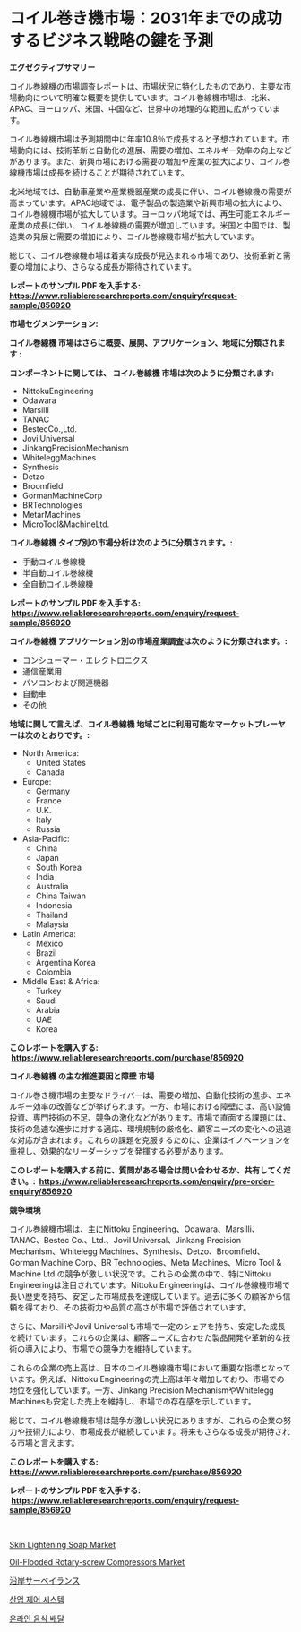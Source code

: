 <p><h1>コイル巻き機市場：2031年までの成功するビジネス戦略の鍵を予測</h1></p><p><strong>エグゼクティブサマリー</strong></p>
<p><p>コイル巻線機の市場調査レポートは、市場状況に特化したものであり、主要な市場動向について明確な概要を提供しています。コイル巻線機市場は、北米、APAC、ヨーロッパ、米国、中国など、世界中の地理的な範囲に広がっています。</p><p>コイル巻線機市場は予測期間中に年率10.8％で成長すると予想されています。市場動向には、技術革新と自動化の進展、需要の増加、エネルギー効率の向上などがあります。また、新興市場における需要の増加や産業の拡大により、コイル巻線機市場は成長を続けることが期待されています。</p><p>北米地域では、自動車産業や産業機器産業の成長に伴い、コイル巻線機の需要が高まっています。APAC地域では、電子製品の製造業や新興市場の拡大により、コイル巻線機市場が拡大しています。ヨーロッパ地域では、再生可能エネルギー産業の成長に伴い、コイル巻線機の需要が増加しています。米国と中国では、製造業の発展と需要の増加により、コイル巻線機市場が拡大しています。</p><p>総じて、コイル巻線機市場は着実な成長が見込まれる市場であり、技術革新と需要の増加により、さらなる成長が期待されています。</p></p>
<p><strong>レポートのサンプル PDF を入手する: <a href="https://www.reliableresearchreports.com/enquiry/request-sample/856920">https://www.reliableresearchreports.com/enquiry/request-sample/856920</a></strong></p>
<p><strong>市場セグメンテーション:</strong></p>
<p><strong> コイル巻線機 市場はさらに概要、展開、アプリケーション、地域に分類されます :</strong></p>
<p><strong>コンポーネントに関しては、 コイル巻線機 市場は次のように分類されます: &nbsp;</strong></p>
<p><ul><li>NittokuEngineering</li><li>Odawara</li><li>Marsilli</li><li>TANAC</li><li>BestecCo.,Ltd.</li><li>JovilUniversal</li><li>JinkangPrecisionMechanism</li><li>WhiteleggMachines</li><li>Synthesis</li><li>Detzo</li><li>Broomfield</li><li>GormanMachineCorp</li><li>BRTechnologies</li><li>MetarMachines</li><li>MicroTool&MachineLtd.</li></ul></p>
<p><strong> コイル巻線機 タイプ別の市場分析は次のように分類されます。:</strong></p>
<p><ul><li>手動コイル巻線機</li><li>半自動コイル巻線機</li><li>全自動コイル巻線機</li></ul></p>
<p><strong>レポートのサンプル PDF を入手する: &nbsp;<a href="https://www.reliableresearchreports.com/enquiry/request-sample/856920">https://www.reliableresearchreports.com/enquiry/request-sample/856920</a></strong></p>
<p><strong> コイル巻線機 アプリケーション別の市場産業調査は次のように分類されます。:</strong></p>
<p><ul><li>コンシューマー・エレクトロニクス</li><li>通信産業用</li><li>パソコンおよび関連機器</li><li>自動車</li><li>その他</li></ul></p>
<p><strong>地域に関して言えば、コイル巻線機 地域ごとに利用可能なマーケットプレーヤーは次のとおりです。:</strong></p>
<p><ul>
    <li>
        North America:
        <ul>
            <li>United States</li>
            <li>Canada</li>
        </ul>
    </li>
    <li>
        Europe:
        <ul>
            <li>Germany</li>
            <li>France</li>
            <li>U.K.</li>
            <li>Italy</li>
            <li>Russia</li>
        </ul>
    </li>
    <li>
        Asia-Pacific:
        <ul>
            <li>China</li>
            <li>Japan</li>
            <li>South Korea</li>
            <li>India</li>
            <li>Australia</li>
            <li>China Taiwan</li>
            <li>Indonesia</li>
            <li>Thailand</li>
            <li>Malaysia</li>
        </ul>
    </li>
    <li>
        Latin America:
        <ul>
            <li>Mexico</li>
            <li>Brazil</li>
            <li>Argentina Korea</li>
            <li>Colombia</li>
        </ul>
    </li>
    <li>
        Middle East & Africa:
        <ul>
            <li>Turkey</li>
            <li>Saudi</li>
            <li>Arabia</li>
            <li>UAE</li>
            <li>Korea</li>
        </ul>
    </li>
    </ul></p>
<p><strong>このレポートを購入する: &nbsp;<a href="https://www.reliableresearchreports.com/purchase/856920">https://www.reliableresearchreports.com/purchase/856920</a></strong></p>
<p><strong>コイル巻線機 の主な推進要因と障壁 市場</strong></p>
<p><p>コイル巻き機市場の主要なドライバーは、需要の増加、自動化技術の進歩、エネルギー効率の改善などが挙げられます。一方、市場における障壁には、高い設備投資、専門技術の不足、競争の激化などがあります。市場で直面する課題には、技術の急速な進歩に対する適応、環境規制の厳格化、顧客ニーズの変化への迅速な対応が含まれます。これらの課題を克服するために、企業はイノベーションを重視し、効果的なリーダーシップを発揮する必要があります。</p></p>
<p><strong>このレポートを購入する前に、質問がある場合は問い合わせるか、共有してください。:&nbsp; <a href="https://www.reliableresearchreports.com/enquiry/pre-order-enquiry/856920">https://www.reliableresearchreports.com/enquiry/pre-order-enquiry/856920</a></strong></p>
<p><strong>競争環境</strong></p>
<p><p>コイル巻線機市場は、主にNittoku Engineering、Odawara、Marsilli、TANAC、Bestec Co.、Ltd.、Jovil Universal、Jinkang Precision Mechanism、Whitelegg Machines、Synthesis、Detzo、Broomfield、Gorman Machine Corp、BR Technologies、Meta Machines、Micro Tool & Machine Ltd.の競争が激しい状況です。これらの企業の中で、特にNittoku Engineeringは注目されています。Nittoku Engineeringは、コイル巻線機市場で長い歴史を持ち、安定した市場成長を達成しています。過去に多くの顧客から信頼を得ており、その技術力や品質の高さが市場で評価されています。</p><p>さらに、MarsilliやJovil Universalも市場で一定のシェアを持ち、安定した成長を続けています。これらの企業は、顧客ニーズに合わせた製品開発や革新的な技術の導入により、市場での競争力を維持しています。</p><p>これらの企業の売上高は、日本のコイル巻線機市場において重要な指標となっています。例えば、Nittoku Engineeringの売上高は年々増加しており、市場での地位を強化しています。一方、Jinkang Precision MechanismやWhitelegg Machinesも安定した売上を維持し、市場での存在感を示しています。</p><p>総じて、コイル巻線機市場は競争が激しい状況にありますが、これらの企業の努力や技術力により、市場成長が継続しています。将来もさらなる成長が期待される市場と言えます。</p></p>
<p><strong>このレポートを購入する: &nbsp; <a href="https://www.reliableresearchreports.com/purchase/856920">https://www.reliableresearchreports.com/purchase/856920</a></strong></p>
<p><strong>レポートのサンプル PDF を入手する: &nbsp;<a href="https://www.reliableresearchreports.com/enquiry/request-sample/856920">https://www.reliableresearchreports.com/enquiry/request-sample/856920</a></strong><strong></strong></p>
<p>&nbsp;</p>
<p><p><a href="https://github.com/GroverBarry/Market-Research-Report-List-4/blob/main/skin-lightening-soap-market.md">Skin Lightening Soap Market</a></p><p><a href="https://issuu.com/reportprime-2/docs/oil-flooded-rotary-screw-compressors-market-size-2">Oil-Flooded Rotary-screw Compressors Market</a></p><p><a href="https://github.com/ppmazlotr77499/Market-Research-Report-List-1/blob/main/69659033928.md">沿岸サーベイランス</a></p><p><a href="https://medium.com/@kellylyncyh543964/%EC%82%B0%EC%97%85-%EC%A0%9C%EC%96%B4-%EC%8B%9C%EC%8A%A4%ED%85%9C-%EC%8B%9C%EC%9E%A5-%EA%B7%9C%EB%AA%A8-cagr-%ED%8A%B8%EB%A0%8C%EB%93%9C-2024-2030-8a6676bf22eb">산업 제어 시스템</a></p><p><a href="https://medium.com/@cute_priencsss/%EC%98%A8%EB%9D%BC%EC%9D%B8-%EC%9D%8C%EC%8B%9D-%EB%B0%B0%EB%8B%AC-%EC%8B%9C%EC%9E%A5%EC%9D%80-%EC%8B%9C%EC%9E%A5-%EC%A0%90%EC%9C%A0%EC%9C%A8-%ED%81%AC%EA%B8%B0-%EB%B0%8F-2031%EB%85%84%EA%B9%8C%EC%A7%80-%EC%98%88%EC%83%81%EB%90%9C-%EC%98%88%EC%B8%A1%EC%97%90-%EC%B4%88%EC%A0%90%EC%9D%84-%EB%A7%9E%EC%B6%94%EA%B3%A0-%EC%9E%88%EC%8A%B5%EB%8B%88%EB%8B%A4-27e6ade62433">온라인 음식 배달</a></p></p>